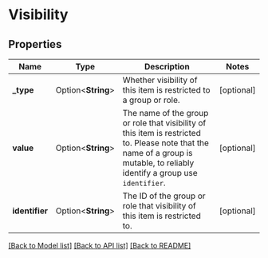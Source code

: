 # Visibility

## Properties

Name | Type | Description | Notes
------------ | ------------- | ------------- | -------------
**_type** | Option<**String**> | Whether visibility of this item is restricted to a group or role. | [optional]
**value** | Option<**String**> | The name of the group or role that visibility of this item is restricted to. Please note that the name of a group is mutable, to reliably identify a group use `identifier`. | [optional]
**identifier** | Option<**String**> | The ID of the group or role that visibility of this item is restricted to. | [optional]

[[Back to Model list]](../README.md#documentation-for-models) [[Back to API list]](../README.md#documentation-for-api-endpoints) [[Back to README]](../README.md)



